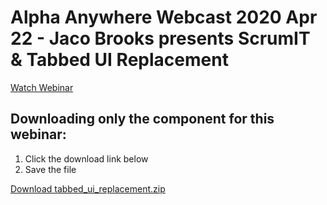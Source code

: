 # Alpha Anywhere Webcast 2020 Apr 22 - Jaco Brooks presents ScrumIT & Tabbed UI Replacement

[Watch Webinar](https://youtu.be/9parC7t3Juc)

## Downloading only the component for this webinar:

1. Click the download link below
2. Save the file

<a id="raw-url" href="https://github.com/alphaanywhere/Alpha-Anywhere-Webinars/raw/master/April%2022%202020/tabbed_ui_replacement.zip">Download tabbed_ui_replacement.zip</a>